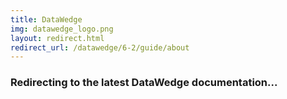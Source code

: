 ```yaml
---
title: DataWedge
img: datawedge_logo.png
layout: redirect.html
redirect_url: /datawedge/6-2/guide/about
---
```


### Redirecting to the latest DataWedge documentation...
